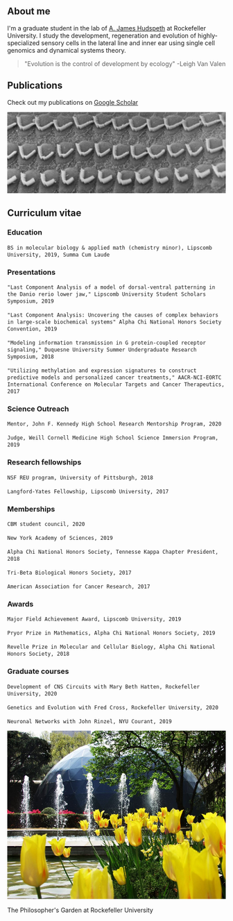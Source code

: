 ## About me

I'm a graduate student in the lab of [A. James Hudspeth](https://www.rockefeller.edu/our-scientists/heads-of-laboratories/1186-a-james-hudspeth/) at Rockefeller University. I study the development, regeneration and evolution of highly-specialized sensory cells in the lateral line and inner ear using single cell genomics and dynamical systems theory. 

> "Evolution is the control of development by ecology" -Leigh Van Valen

## Publications

Check out my publications on [Google Scholar](https://scholar.google.com/citations?user=OrpTjvIAAAAJ&hl=en)

![Hair Cells](images/hairCellsBW.jpg)

## Curriculum vitae

### Education

```
BS in molecular biology & applied math (chemistry minor), Lipscomb University, 2019, Summa Cum Laude
```

### Presentations

```
"Last Component Analysis of a model of dorsal-ventral patterning in the Danio rerio lower jaw," Lipscomb University Student Scholars Symposium, 2019
  
"Last Component Analysis: Uncovering the causes of complex behaviors in large-scale biochemical systems" Alpha Chi National Honors Society Convention, 2019
  
"Modeling information transmission in G protein-coupled receptor signaling," Duquesne University Summer Undergraduate Research Symposium, 2018
  
"Utilizing methylation and expression signatures to construct predictive models and personalized cancer treatments," AACR-NCI-EORTC International Conference on Molecular Targets and Cancer Therapeutics, 2017
```

### Science Outreach

```
Mentor, John F. Kennedy High School Research Mentorship Program, 2020

Judge, Weill Cornell Medicine High School Science Immersion Program, 2019
```

### Research fellowships

```
NSF REU program, University of Pittsburgh, 2018

Langford-Yates Fellowship, Lipscomb University, 2017
```
 
### Memberships
 
```
CBM student council, 2020

New York Academy of Sciences, 2019
 
Alpha Chi National Honors Society, Tennesse Kappa Chapter President, 2018
 
Tri-Beta Biological Honors Society, 2017
 
American Association for Cancer Research, 2017
```

### Awards
 
```
Major Field Achievement Award, Lipscomb University, 2019
 
Pryor Prize in Mathematics, Alpha Chi National Honors Society, 2019
 
Revelle Prize in Molecular and Cellular Biology, Alpha Chi National Honors Society, 2018
```

### Graduate courses

```
Development of CNS Circuits with Mary Beth Hatten, Rockefeller University, 2020

Genetics and Evolution with Fred Cross, Rockefeller University, 2020

Neuronal Networks with John Rinzel, NYU Courant, 2019
```

![Philosophers Garden](/images/philosophersGarden.jpg)

The Philosopher's Garden at Rockefeller University
